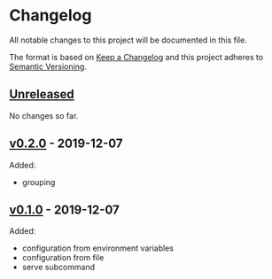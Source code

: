 # Changelog

All notable changes to this project will be documented in this file.

The format is based on [Keep a Changelog](http://keepachangelog.com/en/1.0.0/)
and this project adheres to [Semantic Versioning](http://semver.org/spec/v2.0.0.html).

## [Unreleased]

No changes so far.

## [v0.2.0] - 2019-12-07

Added:

- grouping

## [v0.1.0] - 2019-12-07

Added:

- configuration from environment variables
- configuration from file
- serve subcommand

[Unreleased]: https://github.com/julian7/sensu-influx-shipper/compare/v0.2.0...HEAD
[v0.2.0]: https://github.com/julian7/sensu-influx-shipper/compare/v0.1.0...v0.2.0
[v0.1.0]: https://github.com/julian7/sensu-influx-shipper/releases/tag/v0.1.0
